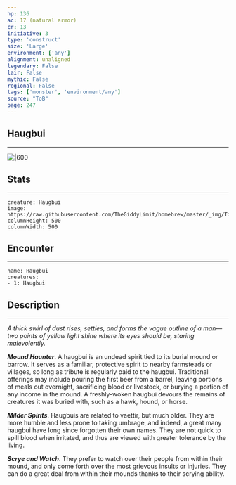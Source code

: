 ```yaml
---
hp: 136
ac: 17 (natural armor)
cr: 13
initiative: 3
type: 'construct'    
size: 'Large'
environment: ['any']
alignment: unaligned
legendary: False
lair: False
mythic: False
regional: False
tags: ['monster', 'environment/any']
source: "ToB"
page: 247
---
```


## Haugbui
---

![|600](https://raw.githubusercontent.com/TheGiddyLimit/homebrew/master/_img/ToB/Haugbui.webp)

## Stats
---

```statblock
creature: Haugbui
image: https://raw.githubusercontent.com/TheGiddyLimit/homebrew/master/_img/ToB/token/Haugbui.png
columnHeight: 500
columnWidth: 500
```

## Encounter
---

```encounter-table
name: Haugbui
creatures:
- 1: Haugbui
```

## Description
---
_A thick swirl of dust rises, settles, and forms the vague outline of a man—two points of yellow light shine where its eyes should be, staring malevolently._

**_Mound Haunter_**. A haugbui is an undead spirit tied to its burial mound or barrow. It serves as a familiar, protective spirit to nearby farmsteads or villages, so long as tribute is regularly paid to the haugbui. Traditional offerings may include pouring the first beer from a barrel, leaving portions of meals out overnight, sacrificing blood or livestock, or burying a portion of any income in the mound. A freshly-woken haugbui devours the remains of creatures it was buried with, such as a hawk, hound, or horse.

**_Milder Spirits_**. Haugbuis are related to vaettir, but much older. They are more humble and less prone to taking umbrage, and indeed, a great many haugbui have long since forgotten their own names. They are not quick to spill blood when irritated, and thus are viewed with greater tolerance by the living.

**_Scrye and Watch_**. They prefer to watch over their people from within their mound, and only come forth over the most grievous insults or injuries. They can do a great deal from within their mounds thanks to their scrying ability.






